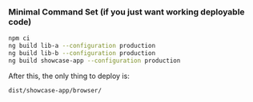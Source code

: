 ### Minimal Command Set (if you just want working deployable code)
```bash
npm ci
ng build lib-a --configuration production
ng build lib-b --configuration production
ng build showcase-app --configuration production
```

After this, the only thing to deploy is:

```bash
dist/showcase-app/browser/
```
